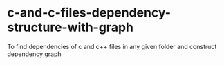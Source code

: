 # c-and-c-files-dependency-structure-with-graph
To find dependencies of c and c++ files in any given folder and construct dependency graph

